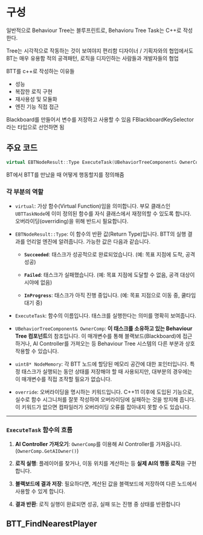 # 구성
일반적으로 Behaviour Tree는 블루프린트로,
Behavioru Tree Task는 C++로 작성한다.

Tree는 시각적으로 작동하는 것이 보여야지 편리함
디자이너 / 기획자와의 협업에서도 BT는 매우 유용함
적의 공격패턴, 로직을 디자인하는 사람들과 개발자들의 협업

BTT를 c++로 작성하는 이유들
- 성능
- 복잡한 로직 구현
- 재사용성 및 모듈화
- 엔진 기능 직접 접근

Blackboard를 만들어서 변수를 저장하고 사용할 수 있음
FBlackboardKeySelector 라는 타입으로 선언하면 됨

## 주요 코드
``` c++
virtual EBTNodeResult::Type ExecuteTask(UBehaviorTreeComponent& OwnerComp, uint8* NodeMemory) override;
```
BT에서 BTT를 만났을 때 어떻게 행동할지를 정의해줌
### 각 부분의 역할

- `virtual`: 가상 함수(Virtual Function)임을 의미합니다. 부모 클래스인 `UBTTaskNode`에 이미 정의된 함수를 자식 클래스에서 재정의할 수 있도록 합니다. 오버라이딩(overriding)을 위해 반드시 필요합니다.
    
- `EBTNodeResult::Type`: 이 함수의 반환 값(Return Type)입니다. BTT의 실행 결과를 언리얼 엔진에 알려줍니다. 가능한 값은 다음과 같습니다.
    
    - **`Succeeded`**: 태스크가 성공적으로 완료되었습니다. (예: 목표 지점에 도착, 공격 성공)
        
    - **`Failed`**: 태스크가 실패했습니다. (예: 목표 지점에 도달할 수 없음, 공격 대상이 시야에 없음)
        
    - **`InProgress`**: 태스크가 아직 진행 중입니다. (예: 목표 지점으로 이동 중, 쿨타임 대기 중)
        
- `ExecuteTask`: 함수의 이름입니다. 태스크를 실행한다는 의미를 명확히 보여줍니다.
    
- `UBehaviorTreeComponent& OwnerComp`: **이 태스크를 소유하고 있는 Behaviour Tree 컴포넌트**의 참조입니다. 이 매개변수를 통해 블랙보드(Blackboard)에 접근하거나, AI Controller를 가져오는 등 Behaviour Tree 시스템의 다른 부분과 상호작용할 수 있습니다.
    
- `uint8* NodeMemory`: 각 BTT 노드에 할당된 메모리 공간에 대한 포인터입니다. 특정 태스크가 실행되는 동안 상태를 저장해야 할 때 사용되지만, 대부분의 경우에는 이 매개변수를 직접 조작할 필요가 없습니다.
    
- `override`: 오버라이딩을 명시하는 키워드입니다. C++11 이후에 도입된 기능으로, 실수로 함수 시그니처를 잘못 작성하여 오버라이딩에 실패하는 것을 방지해 줍니다. 이 키워드가 없으면 컴파일러가 오버라이딩 오류를 잡아내지 못할 수도 있습니다.
-----
### `ExecuteTask` 함수의 흐름

1. **AI Controller 가져오기**: `OwnerComp`를 이용해 AI Controller를 가져옵니다. (`OwnerComp.GetAIOwner()`)
    
2. **로직 실행**: 플레이어를 찾거나, 이동 위치를 계산하는 등 **실제 AI의 행동 로직**을 구현합니다.
    
3. **블랙보드에 결과 저장**: 필요하다면, 계산된 값을 블랙보드에 저장하여 다른 노드에서 사용할 수 있게 합니다.
    
4. **결과 반환**: 로직 실행이 완료되면 성공, 실패 또는 진행 중 상태를 반환합니다
## BTT_FindNearestPlayer

